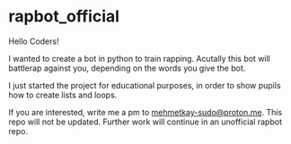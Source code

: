 # rapbot_official
Hello Coders!

I wanted to create a bot in python to train rapping. Acutally this bot will battlerap against you, depending on the words you give the bot.

I just started the project for educational purposes, in order to show pupils how to create lists and loops.

If you are interested, write me a pm to mehmetkay-sudo@proton.me. 
This repo will not be updated. Further work will continue in an unofficial rapbot repo. 
